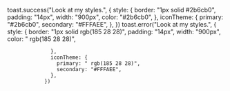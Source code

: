 toast.success("Look at my styles.", {
                  style: {
                    border: "1px solid #2b6cb0",
                    padding: "14px",
                    width: "900px",
                    color: "#2b6cb0",
                  },
                  iconTheme: {
                    primary: "#2b6cb0",
                    secondary: "#FFFAEE",
                  },
                })
  toast.error("Look at my styles.", {
                  style: {
                    border: "1px solid  rgb(185 28 28)",
                    padding: "14px",
                    width: "900px",
                    color: " rgb(185 28 28)",
                  
                  },
                  iconTheme: {
                    primary: " rgb(185 28 28)",
                    secondary: "#FFFAEE",
                  },
                })
